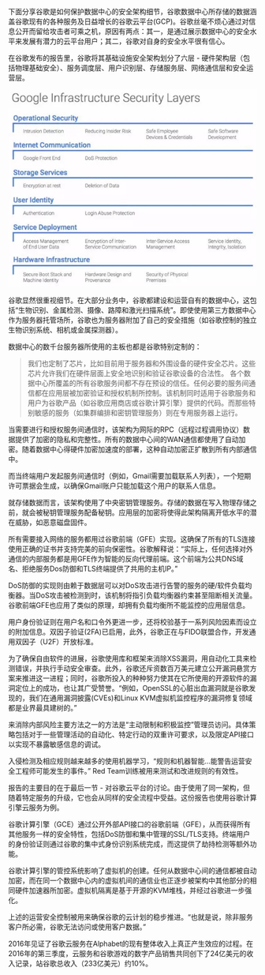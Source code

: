 下面分享谷歌是如何保护数据中心的安全架构细节，谷歌数据中心所存储的数据涵盖谷歌现有的各种服务及日益增长的谷歌云平台(GCP)。谷歌丝毫不烦心通过对信息公开而留给攻击者可乘之机，原因有两点：其一，是通过展示数据中心的安全水平来发展有潜力的云平台用户；其二，谷歌对自身的安全水平很有信心。

在谷歌发布的报告里，谷歌将其基础设施安全架构划分了六层 - 硬件架构层（包括物理基础安全）、服务调度层、用户识别层、存储服务层、网络通信层和安全运营层。 

![alt text](https://github.com/bakerX/IT-Services/blob/master/images/g-datacenter.jpg)

谷歌显然很重视细节。在大部分业务中，谷歌都建设和运营自有的数据中心，这包括“生物识别、金属检测、摄像、路障和激光扫描系统”。即使使用第三方数据中心作为服务器托管场所，谷歌也为服务器附加了自己的安全措施（如谷歌控制的独立生物识别系统、相机或金属探测器）。

数据中心的数千台服务器所使用的主板也都是谷歌特别定制的：
> 我们也定制了芯片，比如目前用于服务器和外围设备的硬件安全芯片。这些芯片允许我们在硬件层面上安全地识别和验证谷歌设备的合法性。
各个数据中心所覆盖的所有谷歌服务间都不存在预设的信任。任何必要的服务间通信都在应用层被加密验证和授权机制所控制。该机制同时适用于谷歌服务和用户为谷歌产品（如谷歌应用商店或谷歌计算引擎）提供的代码。而那些特别敏感的服务（如集群编排和密钥管理服务）则在专用服务器上运行。

当需要进行和授权服务间通信时，该架构为网际的RPC（远程过程调用协议）数据提供了加密的隐私和完整性。所有的数据中心间的WAN通信都使用了自动加密。随着数据中心得硬件加密加速度的部署，这种自动加密正扩散到所有内部通信中。

而当终端用户发起服务间通信时（例如，Gmail需要加载联系人列表），一个短期许可票据会生成，以确保Gmail账户只能加载这个用户的联系人信息。

就存储数据而言，该架构使用了中央密钥管理服务。存储的数据在写入物理存储之前，就会被秘钥管理服务配备秘钥。应用层的加密将使得此架构隔离开低水平的潜在威胁，如恶意磁盘固件。

所有需要接入网络的服务都用过谷歌前端（GFE）实现。这确保了所有的TLS连接使用正确的证书并支持完美的前向保密性。谷歌解释说：“实际上，任何选择对外通信的内部服务都是用GFE作为智能的反向代理前端。这个前端为公共DNS域名、拒绝服务Dos防御和TLS终端提供了共用的主机IP。”

DoS防御的实现则由赖于数据层可以对DoS攻击进行告警的服务的硬/软件负载均衡器。当DoS攻击被检测到时，该机制将指引负载均衡器约束甚至阻断相关流量。谷歌前端GFE也应用了类似的原理，却拥有负载均衡所不能监控的应用层信息。

用户身份验证则在用户名和口令外更进一步，还将校验基于一系列风险因素而设立的附加信息。双因子验证(2FA)已启用，此外，谷歌正在与FIDO联盟合作，开发通用双因子（U2F）开放标准。

为了确保自由软件的进展，谷歌使用库和框架来消除XSS漏洞，用自动化工具来检测错误，并执行手动安全审查。此外，谷歌还斥资数百万美元建立公开漏洞悬赏方案来推进这一进程；同时，谷歌所投入的种种努力使其在它所使用的开源软件的漏洞定位上的成功，也让其广受赞誉。“例如，OpenSSL的心脏出血漏洞就是谷歌发现的，我们在通用漏洞披露(CVEs)和Linux KVM虚拟机监控程序的漏洞修复领域都是业界最具建树的。”

来消除内部风险主要方法之一的方法是“主动限制和积极监控”管理员访问。具体策略包括对于一些管理活动的自动化、特定行动的双重许可要求，以及限定API接口以实现不暴露敏感信息的调试。

入侵检测及相应规则越来越多的使用机器学习，“规则和机器智能...能警告运营安全工程师可能发生的事件。” Red Team训练被用来测试和改进规则的有效性。

报告的主要目的在于最后一节 - 对谷歌云平台的讨论。由于使用了同一架构，但随着特定服务的升级，它也会从同样的安全流程中受益。这份报告也使用谷歌计算引擎云服务为例。

谷歌计算引擎（GCE）通过公开外部API接口的谷歌前端（GFE），从而获得所有其他服务一样的安全特性，包括DoS防御和集中管理的SSL/TLS支持。终端用户的身份验证则通过谷歌的集中式身份识别系统完成，而这提供了劫持检测等额外功能。

谷歌计算引擎的管控系统影响了虚拟机的创建。任何从数据中心间的通信都被自动加密，而在同一个数据中心内的虚拟机间的通信业也正逐步被架构中其他部分的相同硬件加速器所加密。虚拟机隔离是基于开源的KVM堆栈，并经过谷歌进一步强化。

上述的运营安全控制被用来确保谷歌的云计划的稳步推进。“也就是说，除非服务客户所必需，谷歌无法访问或使用客户数据。”

2016年见证了谷歌云服务在Alphabet的现有整体收入上真正产生效应的过程。在2016年的第三季度，云服务和谷歌游戏的数字产品销售共同创下了24亿美元的收入记录，站谷歌总收入（233亿美元）约10%。
